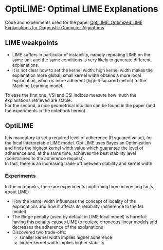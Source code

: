 # OptiLIME: Optimal LIME Explanations

Code and experiments used for the paper [OptiLIME: Optimized LIME Explanations for Diagnostic Computer Algorithms](https://arxiv.org/pdf/2006.05714.pdf).

## LIME weakpoints

* LIME suffers in particular of instability, namely repeating LIME on the same unit and the same conditions is very likely to generate different explanations.
* It is not clear how to set the kernel width: high kernel width makes the explanation more global, small kernel width obtains a more local explanation, which is more adherent (high R squared metric) to the Machine Learning model.

To ease the first one, VSI and CSI Indices measure how much the explanations retrieved are stable.  
For the second, a nice geometrical intuition can be found in the paper (and the experiments in the notebook herein).

## OptiLIME

It is mandatory to set a required level of adherence (R squared value), for the local interpretable LIME model. OptiLIME uses Bayesian Optimization and finds the highest kernel width value which guarantee the level of adherence and, at the same time, achieves the best stability level (constrained to the adherence request).  
In fact, there is an increasing trade-off between stability and kernel width   

### Experiments

In the notebooks, there are experiments confirming three interesting facts about  LIME:

* How the kenrel width influences the concept of locality of the explanations and how it affects its reliability (adherence to the ML model)
* The Ridge penalty (used by default in LIME local model) is harmful: having this penalty causes LIME to retrieve erroneous linear models and decreases the adherence of the explanations
* Discovered two trade-offs:
  * smaller kernel width implies higher adherence
  * higher kernel width implies higher stability
